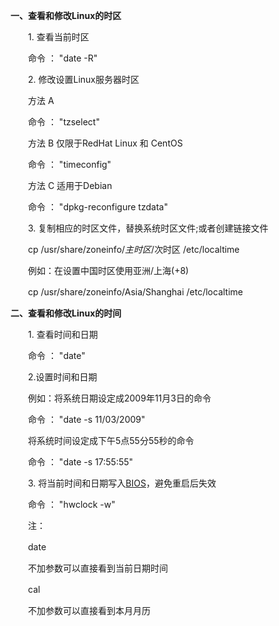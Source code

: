 **一、查看和修改Linux的时区**

　　1. 查看当前时区

　　命令 ： "date -R"

　　2. 修改设置Linux服务器时区

　　方法 A

　　命令 ： "tzselect"

　　方法 B 仅限于RedHat Linux 和 CentOS

　　命令 ： "timeconfig"

　　方法 C 适用于Debian

　　命令 ： "dpkg-reconfigure tzdata"

　　3. 复制相应的时区文件，替换系统时区文件;或者创建链接文件

　　cp /usr/share/zoneinfo/$主时区/$次时区 /etc/localtime

　　例如：在设置中国时区使用亚洲/上海(+8)

　　cp /usr/share/zoneinfo/Asia/Shanghai /etc/localtime



**二、查看和修改Linux的时间**

　　1. 查看时间和日期

　　命令 ： "date"

　　2.设置时间和日期

　　例如：将系统日期设定成2009年11月3日的命令

　　命令 ： "date -s 11/03/2009"

　　将系统时间设定成下午5点55分55秒的命令

　　命令 ： "date -s 17:55:55"

　　3. 将当前时间和日期写入[BIOS](http://www.xuexila.com/diannao/guzhang/bios/)，避免重启后失效

　　命令 ： "hwclock -w"

　　注：

　　date

　　不加参数可以直接看到当前日期时间

　　cal

　　不加参数可以直接看到本月月历